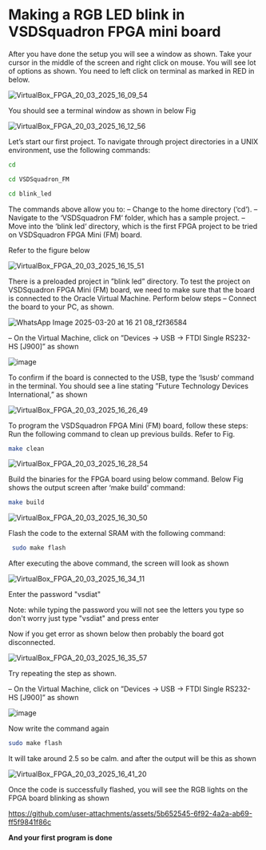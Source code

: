 # Making a RGB LED blink in VSDSquadron FPGA mini board

After you have done the setup you will see a window as shown. Take your cursor in the middle of the screen and
right click on mouse. You will see lot of options as shown. You need to left
click on terminal as marked in RED in below.

![VirtualBox_FPGA_20_03_2025_16_09_54](https://github.com/user-attachments/assets/6487ff95-5215-4a96-aca8-c8c127e8b4b2)

You should see a terminal window as shown in below Fig

![VirtualBox_FPGA_20_03_2025_16_12_56](https://github.com/user-attachments/assets/6806daa0-bb3d-4029-a3ac-99fd21a9f459)

Let’s start our first project. To navigate through project directories in a UNIX environment,
use the following commands:
```bash
cd
```
```bash
cd VSDSquadron_FM
```
```bash
cd blink_led
```
The commands above allow you to:
– Change to the home directory (‘cd‘).
– Navigate to the ‘VSDSquadron FM‘ folder, which has a sample project.
– Move into the ‘blink led‘ directory, which is the first FPGA project to be tried on VSDSquadron FPGA Mini (FM) board.

Refer to the figure below

![VirtualBox_FPGA_20_03_2025_16_15_51](https://github.com/user-attachments/assets/01ff32ea-40b7-4ac2-885c-9bcc0ab96c90)

There is a preloaded project in ”blink led” directory. To test the project on VSDSquadron
FPGA Mini (FM) board, we need to make sure that the board is connected to the Oracle
Virtual Machine. Perform below steps
– Connect the board to your PC, as shown.

![WhatsApp Image 2025-03-20 at 16 21 08_f2f36584](https://github.com/user-attachments/assets/253b9538-d820-418a-bbd3-6668f00abbf9)

– On the Virtual Machine, click on ”Devices → USB → FTDI Single RS232-HS [J900]” as
shown

![image](https://github.com/user-attachments/assets/2624f754-49f7-42eb-85dd-471c2ae114f0)

To confirm if the board is connected to the USB, type the ‘lsusb‘ command in the terminal.
You should see a line stating ”Future Technology Devices International,” as shown

![VirtualBox_FPGA_20_03_2025_16_26_49](https://github.com/user-attachments/assets/47d3752b-c262-4967-a390-c72f450d0a35)

To program the VSDSquadron FPGA Mini (FM) board, follow these steps:
Run the following command to clean up previous builds. Refer to Fig.

```bash
make clean
```
![VirtualBox_FPGA_20_03_2025_16_28_54](https://github.com/user-attachments/assets/1f6b0875-1a67-4d1e-9a35-202d81be5e85)

Build the binaries for the FPGA board using below command. Below Fig shows the output
screen after ‘make build‘ command:

```bash
make build
```

![VirtualBox_FPGA_20_03_2025_16_30_50](https://github.com/user-attachments/assets/488c3add-1d6f-49fa-88ba-6463f59051c2)

Flash the code to the external SRAM with the following command:

```bash
 sudo make flash
```

After executing the above command, the screen will look as shown

![VirtualBox_FPGA_20_03_2025_16_34_11](https://github.com/user-attachments/assets/377725d3-3e70-4c61-bda8-bd264aec99c4)

Enter the password "vsdiat"

Note: while typing the password you will not see the  letters you type so don't worry just type "vsdiat" and press enter

Now if you get error as shown below then probably the board got disconnected.

![VirtualBox_FPGA_20_03_2025_16_35_57](https://github.com/user-attachments/assets/2f608b07-8c47-4fcd-94bd-c04414db1b59)

Try repeating the step as shown.

– On the Virtual Machine, click on ”Devices → USB → FTDI Single RS232-HS [J900]” as
shown

![image](https://github.com/user-attachments/assets/2624f754-49f7-42eb-85dd-471c2ae114f0)

Now write the command again

```bash
sudo make flash
```

It will take around 2.5 so be calm. and after the output will be this as shown

![VirtualBox_FPGA_20_03_2025_16_41_20](https://github.com/user-attachments/assets/eb964c53-8b7a-4969-960c-7f81b55cfca4)

Once the code is successfully flashed, you will see the RGB lights on the FPGA board
blinking as shown

https://github.com/user-attachments/assets/5b652545-6f92-4a2a-ab69-ff5f9841f86c

**And your first program is done**




